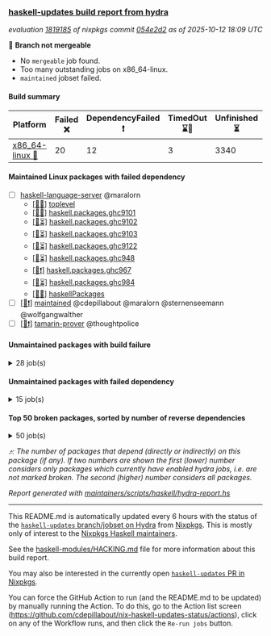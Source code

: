 ### [haskell-updates build report from hydra](https://hydra.nixos.org/jobset/nixpkgs/haskell-updates)
*evaluation [1819185](https://hydra.nixos.org/eval/1819185) of nixpkgs commit [054e2d2](https://github.com/NixOS/nixpkgs/commits/054e2d254162b5ee0f82299ff7557cb46a0aedcc) as of 2025-10-12 18:09 UTC*

🔴 **Branch not mergeable**
  * No `mergeable` job found.
  * Too many outstanding jobs on x86_64-linux.
  * `maintained` jobset failed.

#### Build summary

 | Platform | Failed ❌ | DependencyFailed ❗ | TimedOut ⌛🚫 | Unfinished ⏳ | Success ✅ | 
 | --- | --- | --- | --- | --- | --- | 
 | [x86_64-linux 🐧](https://hydra.nixos.org/eval/1819185?filter=.x86_64-linux) | 20 | 12 | 3 | 3340 | 3914 | 
#### Maintained Linux packages with failed dependency
- [ ] [haskell-language-server](https://hydra.nixos.org/eval/1819185?filter=haskell-language-server) @maralorn
  - [[🐧✅]](https://hydra.nixos.org/build/309811320) [toplevel](https://hydra.nixos.org/eval/1819185?filter=haskell-language-server)
  - [[🐧✅]](https://hydra.nixos.org/build/309811201) [haskell.packages.ghc9101](https://hydra.nixos.org/eval/1819185?filter=haskell.packages.ghc9101.haskell-language-server)
  - [[🐧⏳]](https://hydra.nixos.org/build/309811213) [haskell.packages.ghc9102](https://hydra.nixos.org/eval/1819185?filter=haskell.packages.ghc9102.haskell-language-server)
  - [[🐧⏳]](https://hydra.nixos.org/build/309811196) [haskell.packages.ghc9103](https://hydra.nixos.org/eval/1819185?filter=haskell.packages.ghc9103.haskell-language-server)
  - [[🐧⏳]](https://hydra.nixos.org/build/309811504) [haskell.packages.ghc9122](https://hydra.nixos.org/eval/1819185?filter=haskell.packages.ghc9122.haskell-language-server)
  - [[🐧⏳]](https://hydra.nixos.org/build/309811716) [haskell.packages.ghc948](https://hydra.nixos.org/eval/1819185?filter=haskell.packages.ghc948.haskell-language-server)
  - [[🐧❗]](https://hydra.nixos.org/build/309812262) [haskell.packages.ghc967](https://hydra.nixos.org/eval/1819185?filter=haskell.packages.ghc967.haskell-language-server)
  - [[🐧⏳]](https://hydra.nixos.org/build/309812564) [haskell.packages.ghc984](https://hydra.nixos.org/eval/1819185?filter=haskell.packages.ghc984.haskell-language-server)
  - [[🐧✅]](https://hydra.nixos.org/build/309814464) [haskellPackages](https://hydra.nixos.org/eval/1819185?filter=haskellPackages.haskell-language-server)
- [ ] [[🐧❗]](https://hydra.nixos.org/build/309818551) [maintained](https://hydra.nixos.org/eval/1819185?filter=maintained) @cdepillabout @maralorn @sternenseemann @wolfgangwalther
- [ ] [[🐧❗]](https://hydra.nixos.org/build/309818547) [tamarin-prover](https://hydra.nixos.org/eval/1819185?filter=tamarin-prover) @thoughtpolice
#### Unmaintained packages with build failure
<details><summary>28 job(s) </summary>

- [ ] [[🐧❌]](https://hydra.nixos.org/build/309817105) [haskellPackages.snappy](https://hydra.nixos.org/eval/1819185?filter=haskellPackages.snappy)  ⤴️ 4 | 9
- [ ] [[🐧❌]](https://hydra.nixos.org/build/309812683) [haskellPackages.clash-lib](https://hydra.nixos.org/eval/1819185?filter=haskellPackages.clash-lib)  ⤴️ 2 | 9
- [ ] [[🐧❌]](https://hydra.nixos.org/build/309815545) [haskellPackages.monad-abort-fd](https://hydra.nixos.org/eval/1819185?filter=haskellPackages.monad-abort-fd)  ⤴️ 2 | 2
- [ ] [[🐧❌]](https://hydra.nixos.org/build/309815678) [haskellPackages.murder](https://hydra.nixos.org/eval/1819185?filter=haskellPackages.murder)  ⤴️ 2 | 2
- [ ] [[🐧❌]](https://hydra.nixos.org/build/309813014) [haskellPackages.dahdit](https://hydra.nixos.org/eval/1819185?filter=haskellPackages.dahdit)  ⤴️ 1 | 4
- [ ] [[🐧❌]](https://hydra.nixos.org/build/309814473) [haskellPackages.hgettext](https://hydra.nixos.org/eval/1819185?filter=haskellPackages.hgettext)  ⤴️ 1 | 1
- [ ] [[🐧❌]](https://hydra.nixos.org/build/309816655) [haskellPackages.reform-blaze](https://hydra.nixos.org/eval/1819185?filter=haskellPackages.reform-blaze)  ⤴️ 0 | 3
- [ ] [[🐧❌]](https://hydra.nixos.org/build/309817498) [haskellPackages.telegram-bot-simple](https://hydra.nixos.org/eval/1819185?filter=haskellPackages.telegram-bot-simple)  ⤴️ 0 | 3
- [ ] [[🐧❌]](https://hydra.nixos.org/build/309812724) [haskellPackages.calamity](https://hydra.nixos.org/eval/1819185?filter=haskellPackages.calamity)  ⤴️ 0 | 2
- [ ] [[🐧❌]](https://hydra.nixos.org/build/309811610) [haskellPackages.SyntaxMacros](https://hydra.nixos.org/eval/1819185?filter=haskellPackages.SyntaxMacros) 
- [ ] [[🐧❌]](https://hydra.nixos.org/build/309811728) [haskellPackages.alpha](https://hydra.nixos.org/eval/1819185?filter=haskellPackages.alpha) 
- [ ] [[🐧❌]](https://hydra.nixos.org/build/309811755) [haskellPackages.amazonka-appconfigdata](https://hydra.nixos.org/eval/1819185?filter=haskellPackages.amazonka-appconfigdata) 
- [ ] [[🐧❌]](https://hydra.nixos.org/build/309812935) [haskellPackages.convert-annotation](https://hydra.nixos.org/eval/1819185?filter=haskellPackages.convert-annotation) 
- [ ] [[🐧❌]](https://hydra.nixos.org/build/309813043) [haskellPackages.data-list-zigzag](https://hydra.nixos.org/eval/1819185?filter=haskellPackages.data-list-zigzag) 
- [ ] [[🐧❌]](https://hydra.nixos.org/build/309813391) [haskellPackages.engineering-units](https://hydra.nixos.org/eval/1819185?filter=haskellPackages.engineering-units) 
- [ ] [ghc-lib](https://hydra.nixos.org/eval/1819185?filter=ghc-lib) 
  - [[🐧⏳]](https://hydra.nixos.org/build/309811103) [haskell.packages.ghc9101](https://hydra.nixos.org/eval/1819185?filter=haskell.packages.ghc9101.ghc-lib)
  - [[🐧⏳]](https://hydra.nixos.org/build/309811123) [haskell.packages.ghc9102](https://hydra.nixos.org/eval/1819185?filter=haskell.packages.ghc9102.ghc-lib)
  - [[🐧⏳]](https://hydra.nixos.org/build/309811149) [haskell.packages.ghc9103](https://hydra.nixos.org/eval/1819185?filter=haskell.packages.ghc9103.ghc-lib)
  - [[🐧⏳]](https://hydra.nixos.org/build/309811172) [haskell.packages.ghc9122](https://hydra.nixos.org/eval/1819185?filter=haskell.packages.ghc9122.ghc-lib)
  - [[🐧✅]](https://hydra.nixos.org/build/309811189) [haskell.packages.ghc948](https://hydra.nixos.org/eval/1819185?filter=haskell.packages.ghc948.ghc-lib)
  - [[🐧❌]](https://hydra.nixos.org/build/309811216) [haskell.packages.ghc967](https://hydra.nixos.org/eval/1819185?filter=haskell.packages.ghc967.ghc-lib)
  - [[🐧❌]](https://hydra.nixos.org/build/309811242) [haskell.packages.ghc984](https://hydra.nixos.org/eval/1819185?filter=haskell.packages.ghc984.ghc-lib)
  - [[🐧⏳]](https://hydra.nixos.org/build/309813810) [haskellPackages](https://hydra.nixos.org/eval/1819185?filter=haskellPackages.ghc-lib)
- [ ] [[🐧❌]](https://hydra.nixos.org/build/309815905) [haskellPackages.ollama-holes-plugin](https://hydra.nixos.org/eval/1819185?filter=haskellPackages.ollama-holes-plugin) 
- [ ] [[🐧❌]](https://hydra.nixos.org/build/309817848) [haskellPackages.typed-gui](https://hydra.nixos.org/eval/1819185?filter=haskellPackages.typed-gui) 
- [ ] [[🐧❌]](https://hydra.nixos.org/build/309818122) [haskellPackages.warp-tls-simple](https://hydra.nixos.org/eval/1819185?filter=haskellPackages.warp-tls-simple) 
- [ ] [[🐧❌]](https://hydra.nixos.org/build/309818237) [haskellPackages.winio](https://hydra.nixos.org/eval/1819185?filter=haskellPackages.winio) 
</details>

#### Unmaintained packages with failed dependency
<details><summary>15 job(s) </summary>

- [ ] [[🐧❗]](https://hydra.nixos.org/build/309817108) [haskellPackages.snappy-framing](https://hydra.nixos.org/eval/1819185?filter=haskellPackages.snappy-framing)  ⤴️ 3 | 4
- [ ] [[🐧❗]](https://hydra.nixos.org/build/309812682) [haskellPackages.clash-ghc](https://hydra.nixos.org/eval/1819185?filter=haskellPackages.clash-ghc)  ⤴️ 1 | 4
- [ ] [[🐧❗]](https://hydra.nixos.org/build/309817514) [haskellPackages.tensorflow-records](https://hydra.nixos.org/eval/1819185?filter=haskellPackages.tensorflow-records)  ⤴️ 1 | 2
- [ ] [[🐧❗]](https://hydra.nixos.org/build/309817559) [haskellPackages.tensorflow-records-conduit](https://hydra.nixos.org/eval/1819185?filter=haskellPackages.tensorflow-records-conduit)  ⤴️ 0 | 1
- [ ] [[🐧❗]](https://hydra.nixos.org/build/309813492) [haskellPackages.expand](https://hydra.nixos.org/eval/1819185?filter=haskellPackages.expand) 
- [ ] [ghc-tags](https://hydra.nixos.org/eval/1819185?filter=ghc-tags) 
  - [[🐧⏳]](https://hydra.nixos.org/build/309811130) [haskell.packages.ghc9101](https://hydra.nixos.org/eval/1819185?filter=haskell.packages.ghc9101.ghc-tags)
  - [[🐧⏳]](https://hydra.nixos.org/build/309811163) [haskell.packages.ghc9102](https://hydra.nixos.org/eval/1819185?filter=haskell.packages.ghc9102.ghc-tags)
  - [[🐧✅]](https://hydra.nixos.org/build/309811154) [haskell.packages.ghc9103](https://hydra.nixos.org/eval/1819185?filter=haskell.packages.ghc9103.ghc-tags)
  - [[🐧⏳]](https://hydra.nixos.org/build/309811222) [haskell.packages.ghc948](https://hydra.nixos.org/eval/1819185?filter=haskell.packages.ghc948.ghc-tags)
  - [[🐧❗]](https://hydra.nixos.org/build/309811245) [haskell.packages.ghc967](https://hydra.nixos.org/eval/1819185?filter=haskell.packages.ghc967.ghc-tags)
  - [[🐧⏳]](https://hydra.nixos.org/build/309813828) [haskellPackages](https://hydra.nixos.org/eval/1819185?filter=haskellPackages.ghc-tags)
- [ ] [[🐧❗]](https://hydra.nixos.org/build/309814547) [haskellPackages.hmatrix-quadprogpp](https://hydra.nixos.org/eval/1819185?filter=haskellPackages.hmatrix-quadprogpp) 
- [ ] [[🐧❗]](https://hydra.nixos.org/build/309815071) [haskellPackages.keera-hails-i18n](https://hydra.nixos.org/eval/1819185?filter=haskellPackages.keera-hails-i18n) 
- [ ] [[🐧❗]](https://hydra.nixos.org/build/309815898) [haskellPackages.oberon0](https://hydra.nixos.org/eval/1819185?filter=haskellPackages.oberon0) 
</details>

#### Top 50 broken packages, sorted by number of reverse dependencies
<details><summary>50 job(s) </summary>

[haskell98](https://packdeps.haskellers.com/reverse/haskell98) ⤴️ 152  
[failure](https://packdeps.haskellers.com/reverse/failure) ⤴️ 72  
[enumerator](https://packdeps.haskellers.com/reverse/enumerator) ⤴️ 56  
[connection](https://packdeps.haskellers.com/reverse/connection) ⤴️ 49  
[util](https://packdeps.haskellers.com/reverse/util) ⤴️ 49  
[derive](https://packdeps.haskellers.com/reverse/derive) ⤴️ 48  
[fclabels](https://packdeps.haskellers.com/reverse/fclabels) ⤴️ 47  
[accelerate](https://packdeps.haskellers.com/reverse/accelerate) ⤴️ 42  
[syb-with-class](https://packdeps.haskellers.com/reverse/syb-with-class) ⤴️ 42  
[MonadCatchIO-transformers](https://packdeps.haskellers.com/reverse/MonadCatchIO-transformers) ⤴️ 41  
[TypeCompose](https://packdeps.haskellers.com/reverse/TypeCompose) ⤴️ 41  
[PrimitiveArray](https://packdeps.haskellers.com/reverse/PrimitiveArray) ⤴️ 35  
[crypto-random](https://packdeps.haskellers.com/reverse/crypto-random) ⤴️ 35  
[dual](https://packdeps.haskellers.com/reverse/dual) ⤴️ 32  
[hsp](https://packdeps.haskellers.com/reverse/hsp) ⤴️ 32  
[language-ecmascript](https://packdeps.haskellers.com/reverse/language-ecmascript) ⤴️ 31  
[hw-int](https://packdeps.haskellers.com/reverse/hw-int) ⤴️ 29  
[hw-string-parse](https://packdeps.haskellers.com/reverse/hw-string-parse) ⤴️ 29  
[iteratee](https://packdeps.haskellers.com/reverse/iteratee) ⤴️ 29  
[composite-base](https://packdeps.haskellers.com/reverse/composite-base) ⤴️ 28  
[hw-bits](https://packdeps.haskellers.com/reverse/hw-bits) ⤴️ 28  
[regexpr](https://packdeps.haskellers.com/reverse/regexpr) ⤴️ 27  
[text-format](https://packdeps.haskellers.com/reverse/text-format) ⤴️ 27  
[crypto-numbers](https://packdeps.haskellers.com/reverse/crypto-numbers) ⤴️ 25  
[either-unwrap](https://packdeps.haskellers.com/reverse/either-unwrap) ⤴️ 25  
[universum](https://packdeps.haskellers.com/reverse/universum) ⤴️ 25  
[bits-extra](https://packdeps.haskellers.com/reverse/bits-extra) ⤴️ 23  
[Crypto](https://packdeps.haskellers.com/reverse/Crypto) ⤴️ 22  
[crypto-pubkey](https://packdeps.haskellers.com/reverse/crypto-pubkey) ⤴️ 22  
[haskelldb](https://packdeps.haskellers.com/reverse/haskelldb) ⤴️ 22  
[wxdirect](https://packdeps.haskellers.com/reverse/wxdirect) ⤴️ 22  
[BiobaseTypes](https://packdeps.haskellers.com/reverse/BiobaseTypes) ⤴️ 21  
[alg](https://packdeps.haskellers.com/reverse/alg) ⤴️ 21  
[hw-rankselect-base](https://packdeps.haskellers.com/reverse/hw-rankselect-base) ⤴️ 21  
[libxml-sax](https://packdeps.haskellers.com/reverse/libxml-sax) ⤴️ 21  
[wxc](https://packdeps.haskellers.com/reverse/wxc) ⤴️ 21  
[biocore](https://packdeps.haskellers.com/reverse/biocore) ⤴️ 20  
[hw-excess](https://packdeps.haskellers.com/reverse/hw-excess) ⤴️ 20  
[wxcore](https://packdeps.haskellers.com/reverse/wxcore) ⤴️ 20  
[attoparsec-enumerator](https://packdeps.haskellers.com/reverse/attoparsec-enumerator) ⤴️ 19  
[cprng-aes](https://packdeps.haskellers.com/reverse/cprng-aes) ⤴️ 19  
[fay](https://packdeps.haskellers.com/reverse/fay) ⤴️ 19  
[hsx2hs](https://packdeps.haskellers.com/reverse/hsx2hs) ⤴️ 19  
[hw-balancedparens](https://packdeps.haskellers.com/reverse/hw-balancedparens) ⤴️ 19  
[ixset](https://packdeps.haskellers.com/reverse/ixset) ⤴️ 19  
[mmsyn2](https://packdeps.haskellers.com/reverse/mmsyn2) ⤴️ 19  
[wx](https://packdeps.haskellers.com/reverse/wx) ⤴️ 19  
[BiobaseENA](https://packdeps.haskellers.com/reverse/BiobaseENA) ⤴️ 18  
[asn1-data](https://packdeps.haskellers.com/reverse/asn1-data) ⤴️ 18  
[bytestring-show](https://packdeps.haskellers.com/reverse/bytestring-show) ⤴️ 18  
</details>


*⤴️: The number of packages that depend (directly or indirectly) on this package (if any). If two numbers are shown the first (lower) number considers only packages which currently have enabled hydra jobs, i.e. are not marked broken. The second (higher) number considers all packages.*

*Report generated with [maintainers/scripts/haskell/hydra-report.hs](https://github.com/NixOS/nixpkgs/blob/haskell-updates/maintainers/scripts/haskell/hydra-report.hs)*


----------------------------------------------------------------------

This README.md is automatically updated every 6 hours with the status of the
[`haskell-updates` branch/jobset on Hydra](https://hydra.nixos.org/jobset/nixpkgs/haskell-updates)
from [Nixpkgs](https://github.com/NixOS/nixpkgs).  This is mostly only of
interest to the [Nixpkgs Haskell maintainers](https://github.com/orgs/NixOS/teams/haskell).

See the
[haskell-modules/HACKING.md](https://github.com/NixOS/nixpkgs/blob/haskell-updates/pkgs/development/haskell-modules/HACKING.md)
file for more information about this build report.

You may also be interested in the currently open
[`haskell-updates` PR in Nixpkgs](https://github.com/nixos/nixpkgs/pulls?q=is%3Apr+is%3Aopen+head%3Ahaskell-updates).

You can force the GitHub Action to run (and the README.md to be updated) by
manually running the Action.  To do this, go to the Action list screen
(https://github.com/cdepillabout/nix-haskell-updates-status/actions),
click on any of the Workflow runs, and then click the `Re-run jobs` button.
